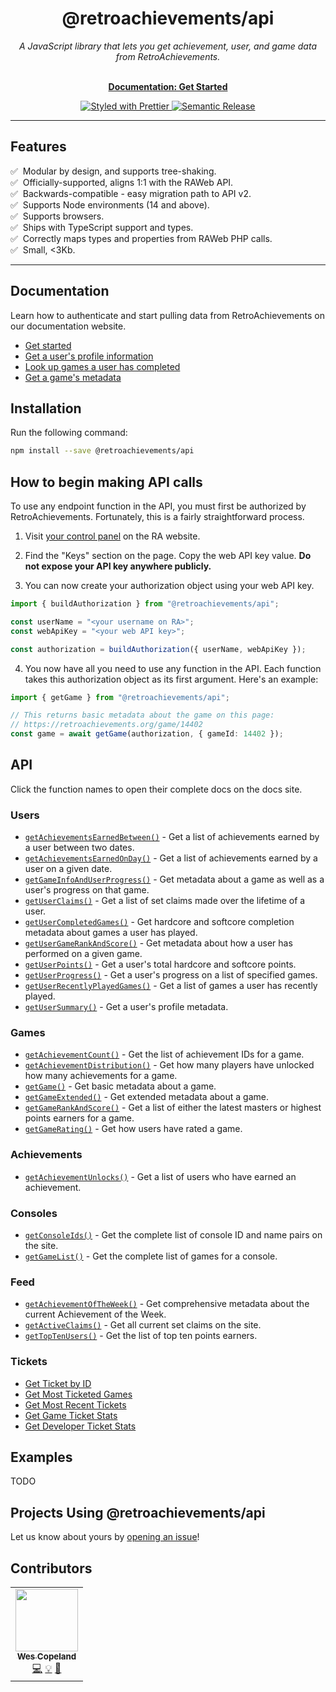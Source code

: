 <h1 align="center">@retroachievements/api</h1>

<p align="center">
  <i>A JavaScript library that lets you get achievement, user, and game data from RetroAchievements.</i>
  <br /><br />
</p>

<p align="center">
  <a href="https://retroachievements-api-js.vercel.app/getting-started.html"><strong>Documentation: Get Started</strong></a>
  <br />
</p>

<p align="center">
  <a href="https://github.com/prettier/prettier">
    <img src="https://img.shields.io/badge/styled_with-prettier-ff69b4.svg?style=flat-square" alt="Styled with Prettier" />
  </a>
  <a href="https://github.com/semantic-release/semantic-release">
    <img src="https://img.shields.io/badge/%20%20%F0%9F%93%A6%F0%9F%9A%80-semantic--release-e10079.svg" alt="Semantic Release" />
  </a>
</p>

<hr />

## Features

✅ &nbsp;Modular by design, and supports tree-shaking.  
✅ &nbsp;Officially-supported, aligns 1:1 with the RAWeb API.  
✅ &nbsp;Backwards-compatible - easy migration path to API v2.  
✅ &nbsp;Supports Node environments (14 and above).  
✅ &nbsp;Supports browsers.  
✅ &nbsp;Ships with TypeScript support and types.  
✅ &nbsp;Correctly maps types and properties from RAWeb PHP calls.  
✅ &nbsp;Small, <3Kb.

<hr />

## Documentation

Learn how to authenticate and start pulling data from RetroAchievements on our documentation website.

- [Get started](https://retroachievements-api-js.vercel.app/getting-started.html)
- [Get a user's profile information](https://retroachievements-api-js.vercel.app/v1/users/get-user-summary.html)
- [Look up games a user has completed](https://retroachievements-api-js.vercel.app/v1/users/get-user-completed-games.html)
- [Get a game's metadata](https://retroachievements-api-js.vercel.app/v1/games/get-game-extended.html)

## Installation

Run the following command:

```bash
npm install --save @retroachievements/api
```

## How to begin making API calls

To use any endpoint function in the API, you must first be authorized by RetroAchievements. Fortunately, this is a fairly straightforward process.

1. Visit [your control panel](https://retroachievements.org/controlpanel.php) on the RA website.

2. Find the "Keys" section on the page. Copy the web API key value. **Do not expose your API key anywhere publicly.**

3. You can now create your authorization object using your web API key.

```ts
import { buildAuthorization } from "@retroachievements/api";

const userName = "<your username on RA>";
const webApiKey = "<your web API key>";

const authorization = buildAuthorization({ userName, webApiKey });
```

4. You now have all you need to use any function in the API. Each function takes this authorization object as its first argument. Here's an example:

```ts
import { getGame } from "@retroachievements/api";

// This returns basic metadata about the game on this page:
// https://retroachievements.org/game/14402
const game = await getGame(authorization, { gameId: 14402 });
```

## API

Click the function names to open their complete docs on the docs site.

### Users

- [`getAchievementsEarnedBetween()`](https://retroachievements-api-js.vercel.app/v1/users/get-achievements-earned-between.html) - Get a list of achievements earned by a user between two dates.
- [`getAchievementsEarnedOnDay()`](https://retroachievements-api-js.vercel.app/v1/users/get-achievements-earned-on-day.html) - Get a list of achievements earned by a user on a given date.
- [`getGameInfoAndUserProgress()`](https://retroachievements-api-js.vercel.app/v1/users/get-game-info-and-user-progress.html) - Get metadata about a game as well as a user's progress on that game.
- [`getUserClaims()`](https://retroachievements-api-js.vercel.app/v1/users/get-user-claims.html) - Get a list of set claims made over the lifetime of a user.
- [`getUserCompletedGames()`](https://retroachievements-api-js.vercel.app/v1/users/get-user-completed-games.html) - Get hardcore and softcore completion metadata about games a user has played.
- [`getUserGameRankAndScore()`](https://retroachievements-api-js.vercel.app/v1/users/get-user-game-rank-and-score.html) - Get metadata about how a user has performed on a given game.
- [`getUserPoints()`](https://retroachievements-api-js.vercel.app/v1/users/get-user-points.html) - Get a user's total hardcore and softcore points.
- [`getUserProgress()`](https://retroachievements-api-js.vercel.app/v1/users/get-user-progress.html) - Get a user's progress on a list of specified games.
- [`getUserRecentlyPlayedGames()`](https://retroachievements-api-js.vercel.app/v1/users/get-user-recently-played-games.html) - Get a list of games a user has recently played.
- [`getUserSummary()`](https://retroachievements-api-js.vercel.app/v1/users/get-user-summary.html) - Get a user's profile metadata.

### Games

- [`getAchievementCount()`](https://retroachievements-api-js.vercel.app/v1/games/get-achievement-count.html) - Get the list of achievement IDs for a game.
- [`getAchievementDistribution()`](https://retroachievements-api-js.vercel.app/v1/games/get-achievement-distribution.html) - Get how many players have unlocked how many achievements for a game.
- [`getGame()`](https://retroachievements-api-js.vercel.app/v1/games/get-game.html) - Get basic metadata about a game.
- [`getGameExtended()`](https://retroachievements-api-js.vercel.app/v1/games/get-game-extended.html) - Get extended metadata about a game.
- [`getGameRankAndScore()`](https://retroachievements-api-js.vercel.app/v1/games/get-game-rank-and-score.html) - Get a list of either the latest masters or highest points earners for a game.
- [`getGameRating()`](https://retroachievements-api-js.vercel.app/v1/games/get-game-rating.html) - Get how users have rated a game.

### Achievements

- [`getAchievementUnlocks()`](https://retroachievements-api-js.vercel.app/v1/achievements/get-achievement-unlocks.html) - Get a list of users who have earned an achievement.

### Consoles

- [`getConsoleIds()`](https://retroachievements-api-js.vercel.app/v1/consoles/get-console-ids.html) - Get the complete list of console ID and name pairs on the site.
- [`getGameList()`](https://retroachievements-api-js.vercel.app/v1/consoles/get-game-list.html) - Get the complete list of games for a console.

### Feed

- [`getAchievementOfTheWeek()`](https://retroachievements-api-js.vercel.app/v1/feed/get-achievement-of-the-week.html) - Get comprehensive metadata about the current Achievement of the Week.
- [`getActiveClaims()`](https://retroachievements-api-js.vercel.app/v1/feed/get-active-claims.html) - Get all current set claims on the site.
- [`getTopTenUsers()`](https://retroachievements-api-js.vercel.app/v1/feed/get-top-ten-users.html) - Get the list of top ten points earners.

### Tickets

- [Get Ticket by ID](https://retroachievements-api-js.vercel.app/v1/tickets/get-ticket-by-id.html)
- [Get Most Ticketed Games](https://retroachievements-api-js.vercel.app/v1/tickets/get-most-ticketed-games.html)
- [Get Most Recent Tickets](https://retroachievements-api-js.vercel.app/v1/tickets/get-most-recent-tickets.html)
- [Get Game Ticket Stats](https://retroachievements-api-js.vercel.app/v1/tickets/get-game-ticket-stats.html)
- [Get Developer Ticket Stats](https://retroachievements-api-js.vercel.app/v1/tickets/get-developer-ticket-stats.html)

## Examples

TODO

## Projects Using @retroachievements/api

Let us know about yours by [opening an issue](https://github.com/RetroAchievements/retroachievements-api-js/issues/new)!

## Contributors

<!-- prettier-ignore-start -->
<!-- markdownlint-disable -->
<table>
  <tbody>
    <tr>
      <td align="center"><a href="https://github.com/wescopeland"><img src="https://avatars.githubusercontent.com/u/3984985?v=4?s=100" width="100px;" alt=""/><br /><sub><b>Wes Copeland</b></sub></a><br /><a href="https://github.com/achievements-app/psn-api/commits?author=wescopeland" title="Code">💻</a> <a href="#example-wescopeland" title="Examples">💡</a> <a href="https://github.com/achievements-app/psn-api/commits?author=wescopeland" title="Documentation">📖</a></td>
    </tr>
  </tbody>
</table>
